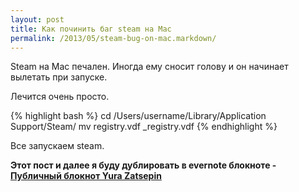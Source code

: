 ```yaml
---
layout: post
title: Как починить баг steam на Mac
permalink: /2013/05/steam-bug-on-mac.markdown/
---
```


Steam на Mac печален. Иногда ему сносит голову и он начинает вылетать при запуске.

Лечится очень просто.


{% highlight bash %}
cd /Users/username/Library/Application Support/Steam/
mv registry.vdf _registry.vdf
{% endhighlight %}

Все запускаем steam.

**Этот пост и далее я буду дублировать в evernote блокноте - <a href="https://www.evernote.com/pub/yurazatsepin/yurazatsepin">Публичный блокнот Yura Zatsepin</a>**
